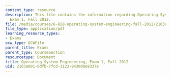 ```yaml
---
content_type: resource
description: This file contains the information regarding Operating System Engineering,
  Exam 1, Fall 2012.
file: /media/courses/6-828-operating-system-engineering-fall-2012/2163a0816dfb7fcd31239430d8e9337e_MIT6_828F12_q12.pdf
file_type: application/pdf
learning_resource_types:
- Exams
ocw_type: OCWFile
parent_title: Exams
parent_type: CourseSection
resourcetype: Document
title: Operating System Engineering, Exam 1, Fall 2012
uid: 2163a081-6dfb-7fcd-3123-9430d8e9337e
---
```

